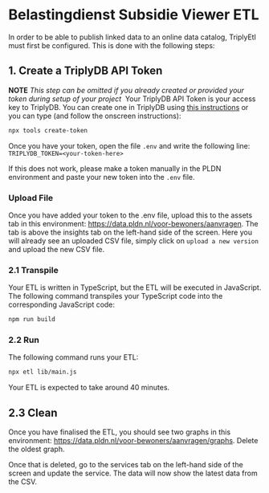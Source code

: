 # Belastingdienst Subsidie Viewer ETL

In order to be able to publish linked data to an online data catalog, TriplyEtl must first be configured.
This is done with the following steps:

## 1. Create a TriplyDB API Token

**NOTE** *This step can be omitted if you already created or provided your token during setup of your project*
​
Your TriplyDB API Token is your access key to TriplyDB. You can create one in TriplyDB using [this instructions](https://triply.cc/docs/api-token) or you can type (and follow the onscreen instructions):

```sh
npx tools create-token
```

Once you have your token, open the file `.env` and write the following line:
`TRIPLYDB_TOKEN=<your-token-here>`

If this does not work, please make a token manually in the PLDN environment and paste your new token into the `.env` file. 

### Upload File

Once you have added your token to the .env file, upload this to the assets tab in this environment: https://data.pldn.nl/voor-bewoners/aanvragen. The tab is above the insights tab on the left-hand side of the screen. Here you will already see an uploaded CSV file, simply click on `upload a new version` and upload the new CSV file.

### 2.1 Transpile

Your ETL is written in TypeScript, but the ETL will be executed in JavaScript.  The following command transpiles your TypeScript code into the corresponding JavaScript code:

```sh
npm run build
```

### 2.2 Run

The following command runs your ETL:

```sh
npx etl lib/main.js
```
Your ETL is expected to take around 40 minutes. 

## 2.3 Clean 
Once you have finalised the ETL, you should see two graphs in this environment: https://data.pldn.nl/voor-bewoners/aanvragen/graphs. Delete the oldest graph.

Once that is deleted, go to the services tab on the left-hand side of the screen and update the service. The data will now show the latest data from the CSV. 

